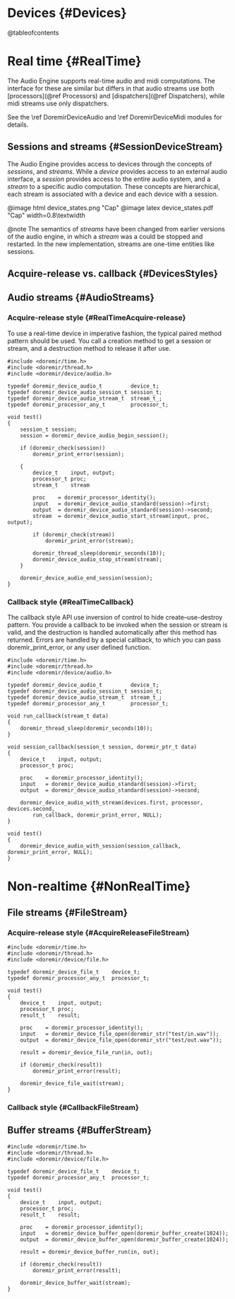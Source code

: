 
# Devices {#Devices}

@tableofcontents

# Real time {#RealTime}

The Audio Engine supports real-time audio and midi computations. The interface for these are similar but differs
in that audio streams use both [processors](@ref Processors) and [dispatchers](@ref Dispatchers), while midi 
streams use only dispatchers. 

See the \ref DoremirDeviceAudio and \ref DoremirDeviceMidi modules for details.

## Sessions and streams {#SessionDeviceStream}

The Audio Engine provides access to devices through the concepts of *sessions*, and *streams*. While a *device*
provides access to an external audio interface, a *session* provides access to the entire audio system, and a *stream*
to a specific audio computation. These concepts are hierarchical, each stream is associated with a device and each
device with a session.

@image html  device_states.png "Cap"
@image latex device_states.pdf "Cap" width=0.8\textwidth

@note
    The semantics of *streams* have been changed from earlier versions of the audio engine, in which a *stream* was
    a could be stopped and restarted. In the new implementation, streams are one-time entities like sessions.

## Acquire-release vs. callback {#DevicesStyles}

## Audio streams {#AudioStreams}

### Acquire-release style {#RealTimeAcquire-release}

To use a real-time device in imperative fashion, the typical paired method pattern should be used. You call 
a creation method to get a session or stream, and a destruction method to release it after use. 

~~~~
#include <doremir/time.h>
#include <doremir/thread.h>
#include <doremir/device/audio.h>

typedef doremir_device_audio_t         device_t;
typedef doremir_device_audio_session_t session_t;
typedef doremir_device_audio_stream_t  stream_t_;
typedef doremir_processor_any_t        processor_t;

void test()
{       
    session_t session;
    session = doremir_device_audio_begin_session();

    if (doremir_check(session))
        doremir_print_error(session);

    {
        device_t    input, output;
        processor_t proc;
        stream_t    stream
        
        proc    = doremir_processor_identity();
        input   = doremir_device_audio_standard(session)->first;
        output  = doremir_device_audio_standard(session)->second;        
        stream  = doremir_device_audio_start_stream(input, proc, output);

        if (doremir_check(stream))
            doremir_print_error(stream);

        doremir_thread_sleep(doremir_seconds(10));
        doremir_device_audio_stop_stream(stream);
    }

    doremir_device_audio_end_session(session);
}
~~~~


### Callback style {#RealTimeCallback}

The callback style API use inversion of control to hide create–use-destroy pattern. You provide a
callback to be invoked when the session or stream is valid, and the destruction is handled automatically
after this method has returned. Errors are handled by a special callback, to which you can pass
doremir_print_error, or any user defined function.

~~~~
#include <doremir/time.h>
#include <doremir/thread.h>
#include <doremir/device/audio.h>

typedef doremir_device_audio_t         device_t;
typedef doremir_device_audio_session_t session_t;
typedef doremir_device_audio_stream_t  stream_t_;
typedef doremir_processor_any_t        processor_t;

void run_callback(stream_t data)
{
    doremir_thread_sleep(doremir_seconds(10));
}

void session_callback(session_t session, doremir_ptr_t data)
{
    device_t    input, output;
    processor_t proc;

    proc    = doremir_processor_identity();
    input   = doremir_device_audio_standard(session)->first;
    output  = doremir_device_audio_standard(session)->second;        

    doremir_device_audio_with_stream(devices.first, processor, devices.second,
        run_callback, doremir_print_error, NULL);
}

void test()
{
    doremir_device_audio_with_session(session_callback, doremir_print_error, NULL);
}
~~~~


# Non-realtime {#NonRealTime}

## File streams {#FileStream}

### Acquire-release style {#AcquireReleaseFileStream}

~~~~
#include <doremir/time.h>
#include <doremir/thread.h>
#include <doremir/device/file.h>

typedef doremir_device_file_t    device_t;
typedef doremir_processor_any_t  processor_t;

void test()
{
    device_t    input, output;
    processor_t proc;
    result_t    result;

    proc    = doremir_processor_identity();
    input   = doremir_device_file_open(doremir_str("test/in.wav"));
    output  = doremir_device_file_open(doremir_str("test/out.wav"));

    result = doremir_device_file_run(in, out);

    if (doremir_check(result))
        doremir_print_error(result);

    doremir_device_file_wait(stream);
}
~~~~

### Callback style {#CallbackFileStream}



## Buffer streams {#BufferStream}

~~~~
#include <doremir/time.h>
#include <doremir/thread.h>
#include <doremir/device/file.h>

typedef doremir_device_file_t    device_t;
typedef doremir_processor_any_t  processor_t;

void test()
{
    device_t    input, output;
    processor_t proc;
    result_t    result;

    proc    = doremir_processor_identity();
    input   = doremir_device_buffer_open(doremir_buffer_create(1024));
    output  = doremir_device_buffer_open(doremir_buffer_create(1024));

    result = doremir_device_buffer_run(in, out);

    if (doremir_check(result))
        doremir_print_error(result);

    doremir_device_buffer_wait(stream);
}
~~~~
